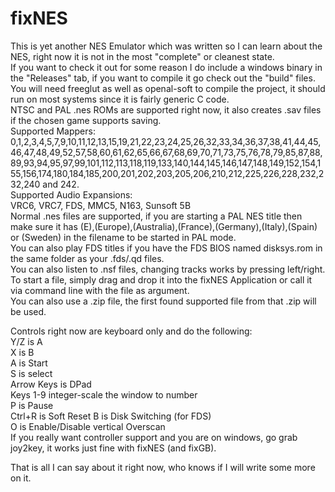 # fixNES
This is yet another NES Emulator which was written so I can learn about the NES, right now it is not in the most "complete" or cleanest state.  
If you want to check it out for some reason I do include a windows binary in the "Releases" tab, if you want to compile it go check out the "build" files.  
You will need freeglut as well as openal-soft to compile the project, it should run on most systems since it is fairly generic C code.  
NTSC and PAL .nes ROMs are supported right now, it also creates .sav files if the chosen game supports saving.  
Supported Mappers:  
0,1,2,3,4,5,7,9,10,11,12,13,15,19,21,22,23,24,25,26,32,33,34,36,37,38,41,44,45,46,47,48,49,52,57,58,60,61,62,65,66,67,68,69,70,71,73,75,76,78,79,85,87,88,89,93,94,95,97,99,101,112,113,118,119,133,140,144,145,146,147,148,149,152,154,155,156,174,180,184,185,200,201,202,203,205,206,210,212,225,226,228,232,232,240 and 242.  
Supported Audio Expansions:  
VRC6, VRC7, FDS, MMC5, N163, Sunsoft 5B  
Normal .nes files are supported, if you are starting a PAL NES title then make sure it has (E),(Europe),(Australia),(France),(Germany),(Italy),(Spain) or (Sweden) in the filename to be started in PAL mode.  
You can also play FDS titles if you have the FDS BIOS named disksys.rom in the same folder as your .fds/.qd files.  
You can also listen to .nsf files, changing tracks works by pressing left/right.  
To start a file, simply drag and drop it into the fixNES Application or call it via command line with the file as argument.  
You can also use a .zip file, the first found supported file from that .zip will be used.    

Controls right now are keyboard only and do the following:  
Y/Z is A  
X is B  
A is Start  
S is select  
Arrow Keys is DPad  
Keys 1-9 integer-scale the window to number  
P is Pause  
Ctrl+R is Soft Reset
B is Disk Switching (for FDS)  
O is Enable/Disable vertical Overscan  
If you really want controller support and you are on windows, go grab joy2key, it works just fine with fixNES (and fixGB).    

That is all I can say about it right now, who knows if I will write some more on it.  
